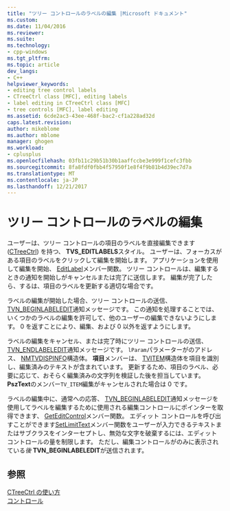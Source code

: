 ```yaml
---
title: "ツリー コントロールのラベルの編集 |Microsoft ドキュメント"
ms.custom: 
ms.date: 11/04/2016
ms.reviewer: 
ms.suite: 
ms.technology:
- cpp-windows
ms.tgt_pltfrm: 
ms.topic: article
dev_langs:
- C++
helpviewer_keywords:
- editing tree control labels
- CTreeCtrl class [MFC], editing labels
- label editing in CTreeCtrl class [MFC]
- tree controls [MFC], label editing
ms.assetid: 6cde2ac3-43ee-468f-bac2-cf1a228ad32d
caps.latest.revision: 
author: mikeblome
ms.author: mblome
manager: ghogen
ms.workload:
- cplusplus
ms.openlocfilehash: 03fb11c29b51b30b1aaffccbe3e999f1cefc3fbb
ms.sourcegitcommit: 8fa8fdf0fbb4f57950f1e8f4f9b81b4d39ec7d7a
ms.translationtype: MT
ms.contentlocale: ja-JP
ms.lasthandoff: 12/21/2017
---
```

# <a name="tree-control-label-editing"></a>ツリー コントロールのラベルの編集
ユーザーは、ツリー コントロールの項目のラベルを直接編集できます ([CTreeCtrl](../mfc/reference/ctreectrl-class.md)) を持つ、 **TVS_EDITLABELS**スタイル。 ユーザーは、フォーカスがある項目のラベルをクリックして編集を開始します。 アプリケーションを使用して編集を開始、 [EditLabel](../mfc/reference/ctreectrl-class.md#editlabel)メンバー関数。 ツリー コントロールは、編集するときの通知を開始しがキャンセルまたは完了に送信します。 編集が完了したら、するは、項目のラベルを更新する適切な場合です。  
  
 ラベルの編集が開始した場合、ツリー コントロールの送信、 [TVN_BEGINLABELEDIT](http://msdn.microsoft.com/library/windows/desktop/bb773506)通知メッセージです。 この通知を処理することでは、いくつかのラベルの編集を許可して、他のユーザーの編集できないようにします。 0 を返すことにより、編集、および 0 以外を返すようにします。  
  
 ラベルの編集をキャンセル、または完了時にツリー コントロールの送信、 [TVN_ENDLABELEDIT](http://msdn.microsoft.com/library/windows/desktop/bb773515)通知メッセージです。 `lParam`パラメーターがのアドレス、 [NMTVDISPINFO](http://msdn.microsoft.com/library/windows/desktop/bb773418)構造体。 **項目**メンバーは、 [TVITEM](http://msdn.microsoft.com/library/windows/desktop/bb773456)構造体を項目を識別し、編集済みのテキストが含まれています。 更新するため、項目のラベル、必要に応じて、おそらく編集済みの文字列を検証した後を担当しています。 **PszText**のメンバー`TV_ITEM`編集がキャンセルされた場合は 0 です。  
  
 ラベルの編集中に、通常への応答、 [TVN_BEGINLABELEDIT](http://msdn.microsoft.com/library/windows/desktop/bb773506)通知メッセージを使用してラベルを編集するために使用される編集コントロールにポインターを取得できます、 [GetEditControl](../mfc/reference/ctreectrl-class.md#geteditcontrol)メンバー関数。 エディット コントロールを呼び出すことができます[SetLimitText](../mfc/reference/cedit-class.md#setlimittext)メンバー関数をユーザーが入力できるテキストまたはサブクラスをインターセプトし、無効な文字を破棄するには、エディット コントロールの量を制限します。 ただし、編集コントロールがのみに表示されている*後* **TVN_BEGINLABELEDIT**が送信されます。  
  
## <a name="see-also"></a>参照  
 [CTreeCtrl の使い方](../mfc/using-ctreectrl.md)   
 [コントロール](../mfc/controls-mfc.md)


